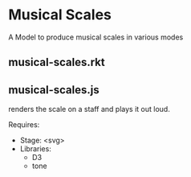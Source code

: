 # Musical Scales

A Model to produce musical scales in various modes

## musical-scales.rkt

## musical-scales.js

renders the scale on a staff and plays it out loud.

Requires:

* Stage: \<svg\>
* Libraries:
  * D3
  * tone
  